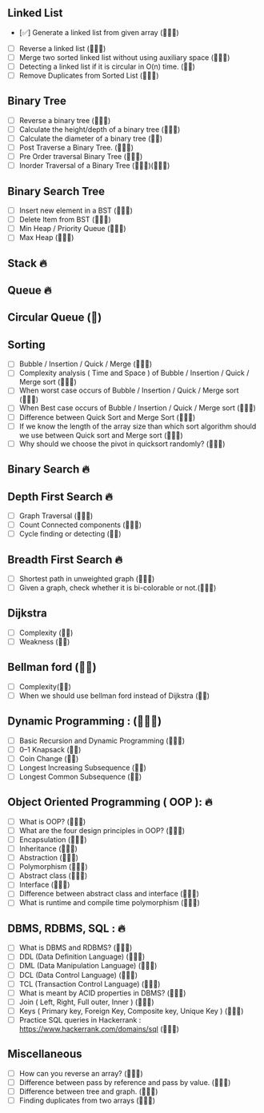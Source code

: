 ## Linked List

- [✅] Generate a linked list from given array (🔸🔸🔸)
- [ ] Reverse a linked list (🔸🔸🔸)
- [ ] Merge two sorted linked list without using auxiliary space (🔸🔸🔸)
- [ ] Detecting a linked list if it is circular in O(n) time. (🔸🔸)
- [ ] Remove Duplicates from Sorted List (🔸🔸🔸)

## Binary Tree

- [ ] Reverse a binary tree (🔸🔸🔸)
- [ ] Calculate the height/depth of a binary tree (🔸🔸🔸)
- [ ] Calculate the diameter of a binary tree (🔸🔸)
- [ ] Post Traverse a Binary Tree. (🔸🔸🔸)
- [ ] Pre Order traversal Binary Tree (🔸🔸🔸)
- [ ] Inorder Traversal of a Binary Tree (🔸🔸🔸)(🔸🔸🔸)

## Binary Search Tree

- [ ] Insert new element in a BST (🔸🔸🔸)
- [ ] Delete Item from BST (🔸🔸🔸)
- [ ] Min Heap / Priority Queue (🔸🔸🔸)
- [ ] Max Heap (🔸🔸🔸)

## Stack 🔥

## Queue 🔥

## Circular Queue (🔸)

## Sorting

- [ ] Bubble / Insertion / Quick / Merge (🔸🔸🔸)
- [ ] Complexity analysis ( Time and Space ) of Bubble / Insertion / Quick / Merge sort (🔸🔸🔸)
- [ ] When worst case occurs of Bubble / Insertion / Quick / Merge sort (🔸🔸🔸)
- [ ] When Best case occurs of Bubble / Insertion / Quick / Merge sort (🔸🔸🔸)
- [ ] Difference between Quick Sort and Merge Sort (🔸🔸🔸)
- [ ] If we know the length of the array size than which sort algorithm should we use between Quick sort and Merge sort (🔸🔸🔸)
- [ ] Why should we choose the pivot in quicksort randomly? (🔸🔸🔸)

## Binary Search 🔥

## Depth First Search 🔥

- [ ] Graph Traversal (🔸🔸🔸)
- [ ] Count Connected components (🔸🔸🔸)
- [ ] Cycle finding or detecting (🔸🔸)

## Breadth First Search 🔥

- [ ] Shortest path in unweighted graph (🔸🔸🔸)
- [ ] Given a graph, check whether it is bi-colorable or not.(🔸🔸🔸)

## Dijkstra

- [ ] Complexity (🔸🔸)
- [ ] Weakness (🔸🔸)

## Bellman ford (🔸🔸)

- [ ] Complexity(🔸🔸)
- [ ] When we should use bellman ford instead of Dijkstra (🔸🔸)

## Dynamic Programming : (🔸🔸🔸)

- [ ] Basic Recursion and Dynamic Programming (🔸🔸🔸)
- [ ] 0–1 Knapsack (🔸🔸)
- [ ] Coin Change (🔸🔸)
- [ ] Longest Increasing Subsequence (🔸🔸)
- [ ] Longest Common Subsequence (🔸🔸)

## Object Oriented Programming ( OOP ): 🔥

- [ ] What is OOP? (🔸🔸🔸)
- [ ] What are the four design principles in OOP? (🔸🔸🔸)
- [ ] Encapsulation (🔸🔸🔸)
- [ ] Inheritance (🔸🔸🔸)
- [ ] Abstraction (🔸🔸🔸)
- [ ] Polymorphism (🔸🔸🔸)
- [ ] Abstract class (🔸🔸🔸)
- [ ] Interface (🔸🔸🔸)
- [ ] Difference between abstract class and interface (🔸🔸🔸)
- [ ] What is runtime and compile time polymorphism (🔸🔸🔸)

## DBMS, RDBMS, SQL : 🔥

- [ ] What is DBMS and RDBMS? (🔸🔸🔸)
- [ ] DDL (Data Definition Language) (🔸🔸🔸)
- [ ] DML (Data Manipulation Language) (🔸🔸🔸)
- [ ] DCL (Data Control Language) (🔸🔸🔸)
- [ ] TCL (Transaction Control Language) (🔸🔸🔸)
- [ ] What is meant by ACID properties in DBMS? (🔸🔸🔸)
- [ ] Join ( Left, Right, Full outer, Inner ) (🔸🔸🔸)
- [ ] Keys ( Primary key, Foreign Key, Composite key, Unique Key ) (🔸🔸🔸)
- [ ] Practice SQL queries in Hackerrank : https://www.hackerrank.com/domains/sql (🔸🔸🔸)

## Miscellaneous

- [ ] How can you reverse an array? (🔸🔸🔸)
- [ ] Difference between pass by reference and pass by value. (🔸🔸🔸)
- [ ] Difference between tree and graph. (🔸🔸🔸)
- [ ] Finding duplicates from two arrays (🔸🔸🔸)
